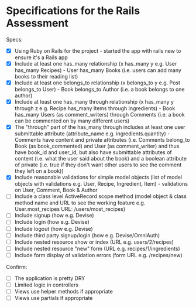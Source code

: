 # Specifications for the Rails Assessment

Specs:
- [x] Using Ruby on Rails for the project - started the app with rails new to ensure it's a Rails app
- [X] Include at least one has_many relationship (x has_many y e.g. User has_many Recipes) - User has_many Books (i.e. users can add many books to their reading list)
- [X] Include at least one belongs_to relationship (x belongs_to y e.g. Post belongs_to User) - Book belongs_to Author (i.e. a book belongs to one author)
- [X] Include at least one has_many through relationship (x has_many y through z e.g. Recipe has_many Items through Ingredients) - Book has_many Users (as comment_writers) through Comments (i.e. a book can be commented on by many different users)
- [X] The "through" part of the has_many through includes at least one user submittable attribute (attribute_name e.g. ingredients.quantity) - Comments have content and private attributes (i.e. Comments belong_to Book (as book_commented) and User (as comment_writer) and thus have book_id and user_id, but also have submittable attributes of content (i.e. what the user said about the book) and a boolean attribute of private (i.e. true if they don't want other users to see the comment they left on a book))
- [X] Include reasonable validations for simple model objects (list of model objects with validations e.g. User, Recipe, Ingredient, Item) - validations on User, Comment, Book & Author
- [ ] Include a class level ActiveRecord scope method (model object & class method name and URL to see the working feature e.g. User.most_recipes URL: /users/most_recipes)
- [ ] Include signup (how e.g. Devise)
- [ ] Include login (how e.g. Devise)
- [ ] Include logout (how e.g. Devise)
- [ ] Include third party signup/login (how e.g. Devise/OmniAuth)
- [ ] Include nested resource show or index (URL e.g. users/2/recipes)
- [ ] Include nested resource "new" form (URL e.g. recipes/1/ingredients)
- [ ] Include form display of validation errors (form URL e.g. /recipes/new)

Confirm:
- [ ] The application is pretty DRY
- [ ] Limited logic in controllers
- [ ] Views use helper methods if appropriate
- [ ] Views use partials if appropriate
